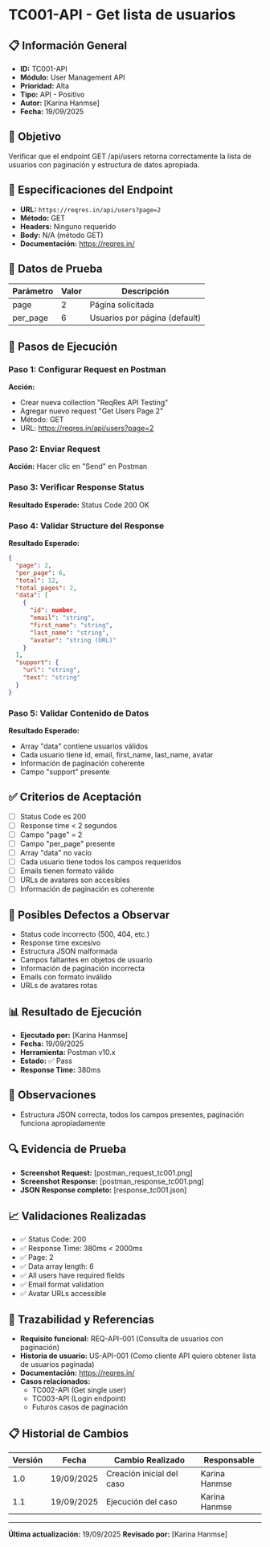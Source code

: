 # TC001-API - Get lista de usuarios

## 📋 Información General
- **ID:** TC001-API
- **Módulo:** User Management API
- **Prioridad:** Alta
- **Tipo:** API - Positivo
- **Autor:** [Karina Hanmse]
- **Fecha:** 19/09/2025

## 🎯 Objetivo
Verificar que el endpoint GET /api/users retorna correctamente la lista de usuarios con paginación y estructura de datos apropiada.

## 📡 Especificaciones del Endpoint
- **URL:** `https://reqres.in/api/users?page=2`
- **Método:** GET
- **Headers:** Ninguno requerido
- **Body:** N/A (método GET)
- **Documentación:** https://reqres.in/

## 🧪 Datos de Prueba
| Parámetro | Valor | Descripción |
|-----------|-------|-------------|
| page      | 2     | Página solicitada |
| per_page  | 6     | Usuarios por página (default) |

## 🔄 Pasos de Ejecución

### Paso 1: Configurar Request en Postman
**Acción:** 
- Crear nueva collection "ReqRes API Testing"
- Agregar nuevo request "Get Users Page 2"
- Método: GET
- URL: https://reqres.in/api/users?page=2

### Paso 2: Enviar Request
**Acción:** Hacer clic en "Send" en Postman

### Paso 3: Verificar Response Status
**Resultado Esperado:** Status Code 200 OK

### Paso 4: Validar Structure del Response
**Resultado Esperado:**
```json
{
  "page": 2,
  "per_page": 6,
  "total": 12,
  "total_pages": 2,
  "data": [
    {
      "id": number,
      "email": "string",
      "first_name": "string",
      "last_name": "string",
      "avatar": "string (URL)"
    }
  ],
  "support": {
    "url": "string",
    "text": "string"
  }
}
```

### Paso 5: Validar Contenido de Datos
**Resultado Esperado:**
- Array "data" contiene usuarios válidos
- Cada usuario tiene id, email, first_name, last_name, avatar
- Información de paginación coherente
- Campo "support" presente

## ✅ Criterios de Aceptación
- [ ] Status Code es 200
- [ ] Response time < 2 segundos
- [ ] Campo "page" = 2
- [ ] Campo "per_page" presente
- [ ] Array "data" no vacío
- [ ] Cada usuario tiene todos los campos requeridos
- [ ] Emails tienen formato válido
- [ ] URLs de avatares son accesibles
- [ ] Información de paginación es coherente

## 🐛 Posibles Defectos a Observar
- Status code incorrecto (500, 404, etc.)
- Response time excesivo
- Estructura JSON malformada
- Campos faltantes en objetos de usuario
- Información de paginación incorrecta
- Emails con formato inválido
- URLs de avatares rotas

## 📊 Resultado de Ejecución
- **Ejecutado por:** [Karina Hanmse]
- **Fecha:** 19/09/2025
- **Herramienta:** Postman v10.x
- **Estado:** ✅ Pass
- **Response Time:** 380ms

## 📝 Observaciones
- Estructura JSON correcta, todos los campos presentes, paginación funciona apropiadamente

## 🔍 Evidencia de Prueba
- **Screenshot Request:** [postman_request_tc001.png]
- **Screenshot Response:** [postman_response_tc001.png]
- **JSON Response completo:** [response_tc001.json]

## 📈 Validaciones Realizadas
- ✅ Status Code: 200
- ✅ Response Time: 380ms < 2000ms
- ✅ Page: 2
- ✅ Data array length: 6
- ✅ All users have required fields
- ✅ Email format validation
- ✅ Avatar URLs accessible

## 🔗 Trazabilidad y Referencias
- **Requisito funcional:** REQ-API-001 (Consulta de usuarios con paginación)
- **Historia de usuario:** US-API-001 (Como cliente API quiero obtener lista de usuarios paginada)
- **Documentación:** https://reqres.in/
- **Casos relacionados:** 
  - TC002-API (Get single user)
  - TC003-API (Login endpoint)
  - Futuros casos de paginación

## 📋 Historial de Cambios
| Versión | Fecha | Cambio Realizado | Responsable |
|---------|--------|------------------|-------------|
| 1.0 | 19/09/2025 | Creación inicial del caso | Karina Hanmse |
| 1.1 | 19/09/2025 | Ejecución del caso | Karina Hanmse |

---
**Última actualización:** 19/09/2025
**Revisado por:** [Karina Hanmse]